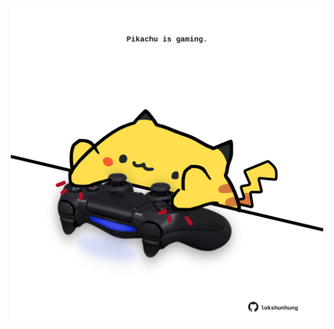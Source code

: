<!-- built at 21/07/2025, 08:00:46 UTC -->
<p align="center">
  <img width="500" height="500" src="./ReadmeImage.svg">
</p>
